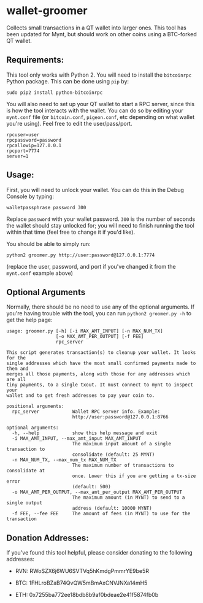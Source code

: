 # wallet-groomer
Collects small transactions in a QT wallet into larger ones. This tool has been updated for Mynt, but should work on other coins using a BTC-forked QT wallet.

## Requirements:

This tool only works with Python 2. You will need to install the `bitcoinrpc` Python package. This can be done using `pip` by:

`sudo pip2 install python-bitcoinrpc`

You will also need to set up your QT wallet to start a RPC server, since this is how the tool interacts with the wallet. You can do so by editing your `mynt.conf` file (or `bitcoin.conf`, `pigeon.conf`, etc depending on what wallet you're using). Feel free to edit the user/pass/port.

```
rpcuser=user
rpcpassword=password
rpcallowip=127.0.0.1
rpcport=7774
server=1
```

## Usage:

First, you will need to unlock your wallet. You can do this in the Debug Console by typing:

`walletpassphrase password 300`

Replace `password` with your wallet password. `300` is the number of seconds the wallet should stay unlocked for; you will need to finish running the tool within that time (feel free to change it if you'd like).

You should be able to simply run:

`python2 groomer.py http://user:password@127.0.0.1:7774`

(replace the user, password, and port if you've changed it from the `mynt.conf` example above)

## Optional Arguments

Normally, there should be no need to use any of the optional arguments. If you're having trouble with the tool, you can run `python2 groomer.py -h` to get the help page:

```
usage: groomer.py [-h] [-i MAX_AMT_INPUT] [-n MAX_NUM_TX]
                  [-o MAX_AMT_PER_OUTPUT] [-f FEE]
                  rpc_server

This script generates transaction(s) to cleanup your wallet. It looks for the
single addresses which have the most small confirmed payments made to them and
merges all those payments, along with those for any addresses which are all
tiny payments, to a single txout. It must connect to mynt to inspect your
wallet and to get fresh addresses to pay your coin to.

positional arguments:
  rpc_server            Wallet RPC server info. Example:
                        http://user:password@127.0.0.1:8766

optional arguments:
  -h, --help            show this help message and exit
  -i MAX_AMT_INPUT, --max_amt_input MAX_AMT_INPUT
                        The maximum input amount of a single transaction to
                        consolidate (default: 25 MYNT)
  -n MAX_NUM_TX, --max_num_tx MAX_NUM_TX
                        The maximum number of transactions to consolidate at
                        once. Lower this if you are getting a tx-size error
                        (default: 500)
  -o MAX_AMT_PER_OUTPUT, --max_amt_per_output MAX_AMT_PER_OUTPUT
                        The maximum amount (in MYNT) to send to a single output
                        address (default: 10000 MYNT)
  -f FEE, --fee FEE     The amount of fees (in MYNT) to use for the transaction
```


## Donation Addresses:
If you've found this tool helpful, please consider donating to the following addresses:

- RVN: RWoSZX6j6WU6SVTVq5hKmdgPmmrYE9be5R

- BTC: 1FHLroBZaB74QvQW5mBmAxCNVJNXa14mH5

- ETH: 0x7255ba772ee18bdb8b9af0bdeae2e41f5874fb0b

